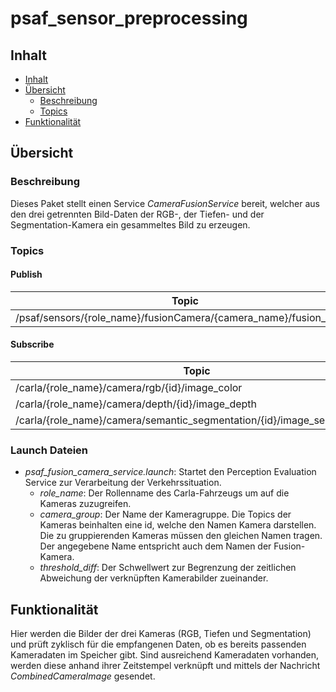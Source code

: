 # psaf_sensor_preprocessing

## Inhalt
* [Inhalt](#inhalt)
* [Übersicht](#%c3%9cbersicht)
  * [Beschreibung](#Beschreibung)
  * [Topics](#Topics)
* [Funktionalität](#func)



## Übersicht
### Beschreibung
Dieses Paket stellt einen Service *CameraFusionService* bereit, welcher
aus den drei getrennten Bild-Daten der RGB-, der Tiefen- und der Segmentation-Kamera ein gesammeltes Bild zu erzeugen.
  
### Topics
#### Publish
| Topic | Datatype | Module|
| ----------- | ----------- |----------- |
 /psaf/sensors/{role_name}/fusionCamera/{camera_name}/fusion_image | [CombinedCameraImage](../psaf_messages/msg/CombinedCameraImage.msg) | FusionCameraService |

#### Subscribe
| Topic | Datatype | Module|
| ----------- | ----------- |----------- |
| /carla/{role_name}/camera/rgb/{id}/image_color | Image | RGBCamera |
| /carla/{role_name}/camera/depth/{id}/image_depth | Image | DepthCamera |
| /carla/{role_name}/camera/semantic_segmentation/{id}/image_segmentation | Image | SegmentationCamera |

### Launch Dateien
- *psaf_fusion_camera_service.launch*: Startet den Perception Evaluation Service zur Verarbeitung der Verkehrssituation.
  - *role_name*: Der Rollenname des Carla-Fahrzeugs um auf die Kameras zuzugreifen.
  - *camera_group*: Der Name der Kameragruppe. Die Topics der Kameras beinhalten eine id, welche den Namen Kamera darstellen.
    Die zu gruppierenden Kameras müssen den gleichen Namen tragen. Der angegebene Name entspricht auch dem Namen der Fusion-Kamera.
  - *threshold_diff*: Der Schwellwert zur Begrenzung der zeitlichen Abweichung der verknüpften Kamerabilder zueinander.

## Funktionalität
Hier werden die Bilder der drei Kameras (RGB, Tiefen und Segmentation) und prüft zyklisch für
die empfangenen Daten, ob es bereits passenden Kameradaten im Speicher gibt. Sind ausreichend Kameradaten
vorhanden, werden diese anhand ihrer Zeitstempel verknüpft und mittels der Nachricht *CombinedCameraImage* gesendet.


